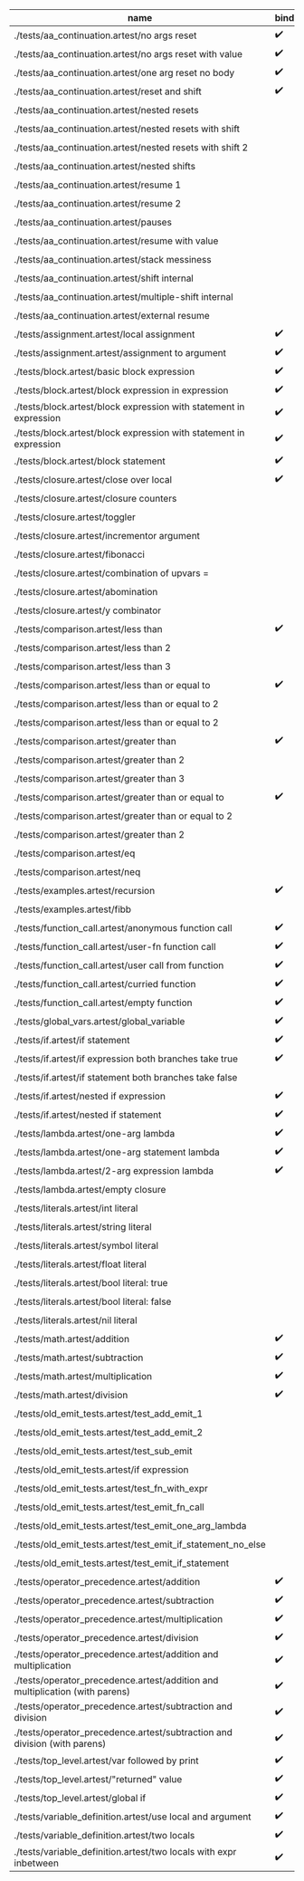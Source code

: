 | name                                                                         | binding            | emit               | output             | result             |
|---|---|---|---|---|
| ./tests/aa_continuation.artest/no args reset                                 | :heavy_check_mark: |                    | :heavy_check_mark: | :heavy_check_mark: |
| ./tests/aa_continuation.artest/no args reset with value                      | :heavy_check_mark: |                    | :heavy_check_mark: | :heavy_check_mark: |
| ./tests/aa_continuation.artest/one arg reset no body                         | :heavy_check_mark: |                    | :heavy_check_mark: | :heavy_check_mark: |
| ./tests/aa_continuation.artest/reset and shift                               | :heavy_check_mark: |                    | :heavy_check_mark: | :heavy_check_mark: |
| ./tests/aa_continuation.artest/nested resets                                 |                    |                    | :heavy_check_mark: | :heavy_check_mark: |
| ./tests/aa_continuation.artest/nested resets with shift                      |                    |                    | :heavy_check_mark: | :heavy_check_mark: |
| ./tests/aa_continuation.artest/nested resets with shift 2                    |                    |                    | :heavy_check_mark: | :heavy_check_mark: |
| ./tests/aa_continuation.artest/nested shifts                                 |                    |                    | :heavy_check_mark: | :heavy_check_mark: |
| ./tests/aa_continuation.artest/resume 1                                      |                    |                    | :heavy_check_mark: |                    |
| ./tests/aa_continuation.artest/resume 2                                      |                    |                    | :heavy_check_mark: |                    |
| ./tests/aa_continuation.artest/pauses                                        |                    |                    | :heavy_check_mark: | :heavy_check_mark: |
| ./tests/aa_continuation.artest/resume with value                             |                    |                    | :heavy_check_mark: |                    |
| ./tests/aa_continuation.artest/stack messiness                               |                    |                    | :heavy_check_mark: | :heavy_check_mark: |
| ./tests/aa_continuation.artest/shift internal                                |                    |                    | :heavy_check_mark: | :heavy_check_mark: |
| ./tests/aa_continuation.artest/multiple-shift internal                       |                    |                    | :heavy_check_mark: |                    |
| ./tests/aa_continuation.artest/external resume                               |                    |                    | :heavy_check_mark: |                    |
| ./tests/assignment.artest/local assignment                                   | :heavy_check_mark: | :heavy_check_mark: | :heavy_check_mark: | :heavy_check_mark: |
| ./tests/assignment.artest/assignment to argument                             | :heavy_check_mark: |                    | :heavy_check_mark: | :heavy_check_mark: |
| ./tests/block.artest/basic block expression                                  | :heavy_check_mark: | :heavy_check_mark: | :heavy_check_mark: | :heavy_check_mark: |
| ./tests/block.artest/block expression in expression                          | :heavy_check_mark: | :heavy_check_mark: | :heavy_check_mark: | :heavy_check_mark: |
| ./tests/block.artest/block expression with statement in expression           | :heavy_check_mark: | :heavy_check_mark: | :heavy_check_mark: | :heavy_check_mark: |
| ./tests/block.artest/block expression with statement in expression           | :heavy_check_mark: | :heavy_check_mark: | :heavy_check_mark: | :heavy_check_mark: |
| ./tests/block.artest/block statement                                         | :heavy_check_mark: | :heavy_check_mark: | :heavy_check_mark: | :heavy_check_mark: |
| ./tests/closure.artest/close over local                                      | :heavy_check_mark: | :heavy_check_mark: | :heavy_check_mark: | :heavy_check_mark: |
| ./tests/closure.artest/closure counters                                      |                    |                    | :heavy_check_mark: |                    |
| ./tests/closure.artest/toggler                                               |                    |                    | :heavy_check_mark: |                    |
| ./tests/closure.artest/incrementor argument                                  |                    | :heavy_check_mark: |                    |                    |
| ./tests/closure.artest/fibonacci                                             |                    |                    | :heavy_check_mark: |                    |
| ./tests/closure.artest/combination of upvars =                               |                    |                    | :heavy_check_mark: | :heavy_check_mark: |
| ./tests/closure.artest/abomination                                           |                    |                    | :heavy_check_mark: | :heavy_check_mark: |
| ./tests/closure.artest/y combinator                                          |                    |                    | :heavy_check_mark: |                    |
| ./tests/comparison.artest/less than                                          | :heavy_check_mark: |                    | :heavy_check_mark: | :heavy_check_mark: |
| ./tests/comparison.artest/less than 2                                        |                    |                    | :heavy_check_mark: | :heavy_check_mark: |
| ./tests/comparison.artest/less than 3                                        |                    |                    | :heavy_check_mark: | :heavy_check_mark: |
| ./tests/comparison.artest/less than or equal to                              | :heavy_check_mark: |                    | :heavy_check_mark: | :heavy_check_mark: |
| ./tests/comparison.artest/less than or equal to 2                            |                    |                    | :heavy_check_mark: | :heavy_check_mark: |
| ./tests/comparison.artest/less than or equal to 2                            |                    |                    | :heavy_check_mark: | :heavy_check_mark: |
| ./tests/comparison.artest/greater than                                       | :heavy_check_mark: |                    | :heavy_check_mark: | :heavy_check_mark: |
| ./tests/comparison.artest/greater than 2                                     |                    |                    | :heavy_check_mark: | :heavy_check_mark: |
| ./tests/comparison.artest/greater than 3                                     |                    |                    | :heavy_check_mark: | :heavy_check_mark: |
| ./tests/comparison.artest/greater than or equal to                           | :heavy_check_mark: |                    | :heavy_check_mark: | :heavy_check_mark: |
| ./tests/comparison.artest/greater than or equal to 2                         |                    |                    | :heavy_check_mark: | :heavy_check_mark: |
| ./tests/comparison.artest/greater than 2                                     |                    |                    | :heavy_check_mark: | :heavy_check_mark: |
| ./tests/comparison.artest/eq                                                 |                    |                    | :heavy_check_mark: |                    |
| ./tests/comparison.artest/neq                                                |                    |                    | :heavy_check_mark: |                    |
| ./tests/examples.artest/recursion                                            | :heavy_check_mark: | :heavy_check_mark: | :heavy_check_mark: |                    |
| ./tests/examples.artest/fibb                                                 |                    |                    | :heavy_check_mark: |                    |
| ./tests/function_call.artest/anonymous function call                         | :heavy_check_mark: | :heavy_check_mark: | :heavy_check_mark: | :heavy_check_mark: |
| ./tests/function_call.artest/user-fn function call                           | :heavy_check_mark: | :heavy_check_mark: | :heavy_check_mark: | :heavy_check_mark: |
| ./tests/function_call.artest/user call from function                         | :heavy_check_mark: | :heavy_check_mark: | :heavy_check_mark: | :heavy_check_mark: |
| ./tests/function_call.artest/curried function                                | :heavy_check_mark: | :heavy_check_mark: | :heavy_check_mark: | :heavy_check_mark: |
| ./tests/function_call.artest/empty function                                  | :heavy_check_mark: |                    |                    |                    |
| ./tests/global_vars.artest/global_variable                                   | :heavy_check_mark: |                    |                    |                    |
| ./tests/if.artest/if statement                                               | :heavy_check_mark: |                    | :heavy_check_mark: | :heavy_check_mark: |
| ./tests/if.artest/if expression both branches take true                      | :heavy_check_mark: |                    | :heavy_check_mark: | :heavy_check_mark: |
| ./tests/if.artest/if statement both branches take false                      |                    |                    | :heavy_check_mark: | :heavy_check_mark: |
| ./tests/if.artest/nested if expression                                       | :heavy_check_mark: | :heavy_check_mark: |                    |                    |
| ./tests/if.artest/nested if statement                                        | :heavy_check_mark: | :heavy_check_mark: |                    |                    |
| ./tests/lambda.artest/one-arg lambda                                         | :heavy_check_mark: | :heavy_check_mark: |                    |                    |
| ./tests/lambda.artest/one-arg statement lambda                               | :heavy_check_mark: | :heavy_check_mark: |                    |                    |
| ./tests/lambda.artest/2-arg expression lambda                                | :heavy_check_mark: | :heavy_check_mark: |                    |                    |
| ./tests/lambda.artest/empty closure                                          |                    | :heavy_check_mark: |                    |                    |
| ./tests/literals.artest/int literal                                          |                    | :heavy_check_mark: | :heavy_check_mark: | :heavy_check_mark: |
| ./tests/literals.artest/string literal                                       |                    | :heavy_check_mark: | :heavy_check_mark: | :heavy_check_mark: |
| ./tests/literals.artest/symbol literal                                       |                    | :heavy_check_mark: | :heavy_check_mark: | :heavy_check_mark: |
| ./tests/literals.artest/float literal                                        |                    | :heavy_check_mark: | :heavy_check_mark: | :heavy_check_mark: |
| ./tests/literals.artest/bool literal: true                                   |                    | :heavy_check_mark: | :heavy_check_mark: | :heavy_check_mark: |
| ./tests/literals.artest/bool literal: false                                  |                    | :heavy_check_mark: | :heavy_check_mark: | :heavy_check_mark: |
| ./tests/literals.artest/nil literal                                          |                    |                    | :heavy_check_mark: | :heavy_check_mark: |
| ./tests/math.artest/addition                                                 | :heavy_check_mark: | :heavy_check_mark: | :heavy_check_mark: | :heavy_check_mark: |
| ./tests/math.artest/subtraction                                              | :heavy_check_mark: | :heavy_check_mark: | :heavy_check_mark: | :heavy_check_mark: |
| ./tests/math.artest/multiplication                                           | :heavy_check_mark: | :heavy_check_mark: | :heavy_check_mark: | :heavy_check_mark: |
| ./tests/math.artest/division                                                 | :heavy_check_mark: | :heavy_check_mark: | :heavy_check_mark: | :heavy_check_mark: |
| ./tests/old_emit_tests.artest/test_add_emit_1                                |                    | :heavy_check_mark: |                    |                    |
| ./tests/old_emit_tests.artest/test_add_emit_2                                |                    | :heavy_check_mark: |                    |                    |
| ./tests/old_emit_tests.artest/test_sub_emit                                  |                    | :heavy_check_mark: |                    |                    |
| ./tests/old_emit_tests.artest/if expression                                  |                    | :heavy_check_mark: |                    |                    |
| ./tests/old_emit_tests.artest/test_fn_with_expr                              |                    | :heavy_check_mark: |                    |                    |
| ./tests/old_emit_tests.artest/test_emit_fn_call                              |                    | :heavy_check_mark: |                    |                    |
| ./tests/old_emit_tests.artest/test_emit_one_arg_lambda                       |                    | :heavy_check_mark: |                    |                    |
| ./tests/old_emit_tests.artest/test_emit_if_statement_no_else                 |                    | :heavy_check_mark: |                    |                    |
| ./tests/old_emit_tests.artest/test_emit_if_statement                         |                    | :heavy_check_mark: |                    |                    |
| ./tests/operator_precedence.artest/addition                                  | :heavy_check_mark: |                    | :heavy_check_mark: | :heavy_check_mark: |
| ./tests/operator_precedence.artest/subtraction                               | :heavy_check_mark: |                    | :heavy_check_mark: | :heavy_check_mark: |
| ./tests/operator_precedence.artest/multiplication                            | :heavy_check_mark: |                    | :heavy_check_mark: | :heavy_check_mark: |
| ./tests/operator_precedence.artest/division                                  | :heavy_check_mark: |                    | :heavy_check_mark: | :heavy_check_mark: |
| ./tests/operator_precedence.artest/addition and multiplication               | :heavy_check_mark: |                    | :heavy_check_mark: | :heavy_check_mark: |
| ./tests/operator_precedence.artest/addition and multiplication (with parens) | :heavy_check_mark: |                    | :heavy_check_mark: | :heavy_check_mark: |
| ./tests/operator_precedence.artest/subtraction and division                  | :heavy_check_mark: |                    | :heavy_check_mark: | :heavy_check_mark: |
| ./tests/operator_precedence.artest/subtraction and division (with parens)    | :heavy_check_mark: |                    | :heavy_check_mark: | :heavy_check_mark: |
| ./tests/top_level.artest/var followed by print                               | :heavy_check_mark: | :heavy_check_mark: | :heavy_check_mark: |                    |
| ./tests/top_level.artest/"returned" value                                    | :heavy_check_mark: | :heavy_check_mark: | :heavy_check_mark: | :heavy_check_mark: |
| ./tests/top_level.artest/global if                                           | :heavy_check_mark: | :heavy_check_mark: | :heavy_check_mark: | :heavy_check_mark: |
| ./tests/variable_definition.artest/use local and argument                    | :heavy_check_mark: |                    | :heavy_check_mark: | :heavy_check_mark: |
| ./tests/variable_definition.artest/two locals                                | :heavy_check_mark: |                    | :heavy_check_mark: | :heavy_check_mark: |
| ./tests/variable_definition.artest/two locals with expr inbetween            | :heavy_check_mark: |                    | :heavy_check_mark: | :heavy_check_mark: |
